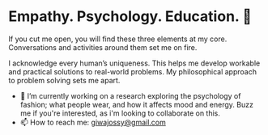# Empathy. Psychology. Education. 👋

If you cut me open, you will find these three elements at my core.<br>
Conversations and activities around them set me on fire. 

I acknowledge every human’s uniqueness. This helps me develop workable and practical solutions to real-world problems. My philosophical approach to problem solving sets me apart.


- 🔭 I’m currently working on a research exploring the psychology of fashion; what people wear, and how it affects mood and energy. Buzz me if you're interested, as i'm looking to collaborate on this. 
- 📫 How to reach me: giwajossy@gmail.com
